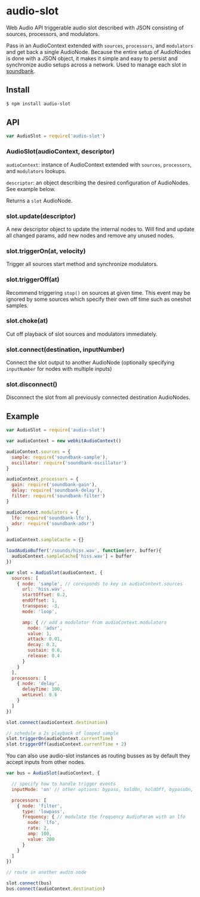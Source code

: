 audio-slot
===

Web Audio API triggerable audio slot described with JSON consisting of sources, processors, and modulators. 

Pass in an AudioContext extended with `sources`, `processors`, and `modulators` and get back a single AudioNode. Because the entire setup of AudioNodes is done with a JSON object, it makes it simple and easy to persist and synchronize audio setups across a network. Used to manage each slot in [soundbank](https://github.com/mmckegg/soundbank).

## Install

```bash
$ npm install audio-slot
```

## API

```js
var AudioSlot = require('audio-slot')
```

### AudioSlot(audioContext, descriptor)

`audioContext`: instance of AudioContext extended with `sources`, `processors`, and `modulators` lookups. 

`descriptor`: an object describing the desired configuration of AudioNodes. See example below.

Returns a `slot` AudioNode.

### slot.update(descriptor)

A new descriptor object to update the internal nodes to. Will find and update all changed params, add new nodes and remove any unused nodes.

### slot.triggerOn(at, velocity)

Trigger all sources start method and synchronize modulators.

### slot.triggerOff(at)

Recommend triggering `stop()` on sources at given time. This event may be ignored by some sources which specify their own off time such as oneshot samples.

### slot.choke(at)

Cut off playback of slot sources and modulators immediately.

### slot.connect(destination, inputNumber)

Connect the slot output to another AudioNode (optionally specifying `inputNumber` for nodes with multiple inputs)

### slot.disconnect()

Disconnect the slot from all previously connected destination AudioNodes.

## Example

```js
var AudioSlot = require('audio-slot')

var audioContext = new webkitAudioContext()

audioContext.sources = {
  sample: require('soundbank-sample'),
  oscillator: require('soundbank-oscillator')
}

audioContext.processors = {
  gain: require('soundbank-gain'),
  delay: require('soundbank-delay'),
  filter: require('soundbank-filter')
}

audioContext.modulators = {
  lfo: require('soundbank-lfo'),
  adsr: require('soundbank-adsr')
}

audioContext.sampleCache = {}

loadAudioBuffer('/sounds/hiss.wav', function(err, buffer){
  audioContext.sampleCache['hiss.wav'] = buffer
})

var slot = AudioSlot(audioContext, {
  sources: [
    { node: 'sample', // coresponds to key in audioContext.sources
      url: 'hiss.wav',
      startOffset: 0.2,
      endOffset: 1,
      transpose: -3,
      mode: 'loop',

      amp: { // add a modulator from audioContext.modulators
        node: 'adsr',
        value: 1,
        attack: 0.01,
        decay: 0.3,
        sustain: 0.6,
        release: 0.4
      }
    }
  ],
  processors: [
    { node: 'delay',
      delayTime: 100,
      wetLevel: 0.6
    }
  ]
})

slot.connect(audioContext.destination)

// schedule a 2s playback of looped sample
slot.triggerOn(audioContext.currentTime)
slot.triggerOff(audioContext.currentTime + 2)
```

You can also use audio-slot instances as routing busses as by default they accept inputs from other nodes.

```js
var bus = AudioSlot(audioContext, {

  // specify how to handle trigger events
  inputMode: 'on' // other options: bypass, holdOn, holdOff, bypassOn, bypassOff

  processors: [
    { node: 'filter',
      type: 'lowpass',
      frequency: { // modulate the frequency AudioParam with an lfo
        node: 'lfo',
        rate: 2,
        amp: 100,
        value: 200
      }
    }
  ]
})

// route in another audio node

slot.connect(bus)
bus.connect(audioContext.destination)
```